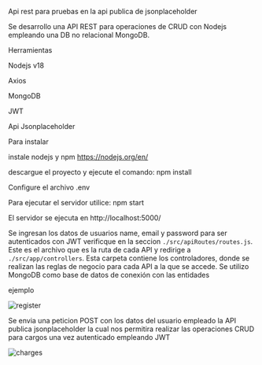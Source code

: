 Api rest para pruebas en la api publica de jsonplaceholder 

Se desarrollo una API REST para operaciones de CRUD con Nodejs empleando una DB no relacional MongoDB.

Herramientas

Nodejs v18

Axios

MongoDB

JWT

Api Jsonplaceholder


Para instalar

instale nodejs y npm https://nodejs.org/en/

descargue el proyecto y ejecute el comando: npm install

Configure el archivo .env

Para ejecutar el servidor utilice: npm start


El servidor se ejecuta en http://localhost:5000/ 



Se ingresan los datos de usuarios name, email y password para ser autenticados con JWT verificque en la seccion `./src/apiRoutes/routes.js`. Este es el archivo que es la ruta de cada API y redirige a `./src/app/controllers`. Esta carpeta contiene los controladores, donde se realizan las reglas de negocio para cada API a la que se accede. Se utilizo MongoDB como base de datos de conexión con las entidades

ejemplo

![register](https://github.com/thenoise2000/ApiTests/assets/17861345/430144cd-df69-4725-8a67-125ae1172abe)

Se envia una peticion POST con los datos del usuario empleado la API publica jsonplaceholder la cual nos permitira realizar las operaciones CRUD para cargos una vez autenticado empleando JWT 

![charges](https://github.com/thenoise2000/ApiTests/assets/17861345/42e51a4b-697a-4836-a3c1-fffa0e64fcf7)






